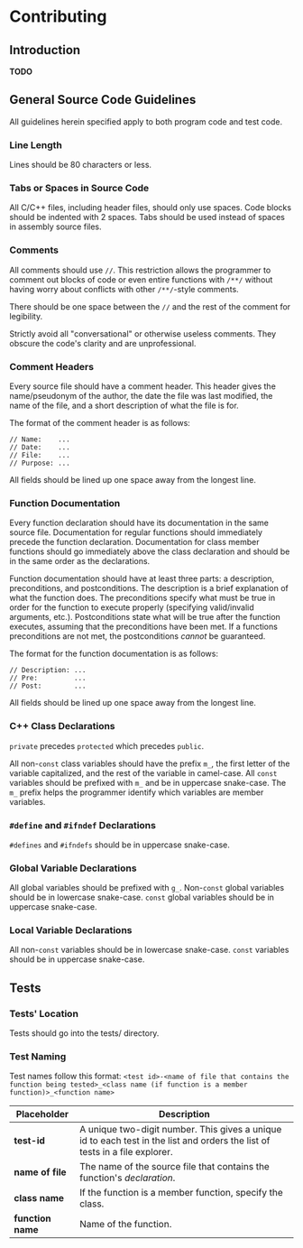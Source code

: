 # Contributing

## Introduction

**TODO**


## General Source Code Guidelines


All guidelines herein specified apply to both program code and test code.


### Line Length

Lines should be 80 characters or less.


### Tabs or Spaces in Source Code

All C/C++ files, including header files, should only use spaces. Code blocks should be indented with 2 spaces. Tabs should be used instead of spaces in assembly source files.


### Comments

All comments should use `//`. This restriction allows the programmer to comment out blocks of code or even entire functions with `/**/` without having worry about conflicts with other `/**/`-style comments.

There should be one space between the `//` and the rest of the comment for legibility.

Strictly avoid all "conversational" or otherwise useless comments. They obscure the code's clarity and are unprofessional.


### Comment Headers

Every source file should have a comment header. This header gives the name/pseudonym of the author, the date the file was last modified, the name of the file, and a short description of what the file is for.

The format of the comment header is as follows:
```
// Name:    ...
// Date:    ...
// File:    ...
// Purpose: ...
```

All fields should be lined up one space away from the longest line.


### Function Documentation

Every function declaration should have its documentation in the same source file. Documentation for regular functions should immediately precede the function declaration. Documentation for class member functions should go immediately above the class declaration and should be in the same order as the declarations.

Function documentation should have at least three parts: a description, preconditions, and postconditions. The description is a brief explanation of what the function does. The preconditions specify what must be true in order for the function to execute properly (specifying valid/invalid arguments, etc.). Postconditions state what will be true after the function executes, assuming that the preconditions have been met. If a functions preconditions are not met, the postconditions *cannot* be guaranteed.

The format for the function documentation is as follows:
```
// Description: ...
// Pre:         ...
// Post:        ...
```

All fields should be lined up one space away from the longest line.


### C++ Class Declarations

`private` precedes `protected` which precedes `public`.

All non-`const` class variables should have the prefix `m_`, the first letter of the variable capitalized, and the rest of the variable in camel-case. All `const` variables should be prefixed with `m_` and be in uppercase snake-case. The `m_` prefix helps the programmer identify which variables are member variables.


### `#define` and `#ifndef` Declarations

`#defines` and `#ifndefs` should be in uppercase snake-case.


### Global Variable Declarations

All global variables should be prefixed with `g_`. Non-`const` global variables should be in lowercase snake-case. `const` global variables should be in uppercase snake-case.


### Local Variable Declarations

All non-`const` variables should be in lowercase snake-case. `const` variables should be in uppercase snake-case.


## Tests


### Tests' Location

Tests should go into the tests/ directory.


### Test Naming

Test names follow this format:
`<test id>-<name of file that contains the function being tested>_<class name (if function is a member function)>_<function name>`


| Placeholder       | Description
| ----------------- | ------------------------
| **test-id**       | A unique two-digit number. This gives a unique id to each test in the list and orders the list of tests in a file explorer.
| **name of file**  | The name of the source file that contains the function's *declaration*.
| **class name**    | If the function is a member function, specify the class.
| **function name** | Name of the function.


